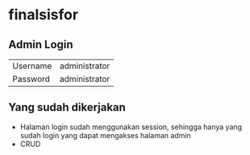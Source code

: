# finalsisfor
## Admin Login
<table>
  <tr>
    <td>Username</td>
    <td>administrator</td>
  </tr>
  <tr>
    <td>Password</td>
    <td>administrator</td>
  </tr>
</table>

## Yang sudah dikerjakan
<ul>
  <li>Halaman login sudah menggunakan session, sehingga hanya yang sudah login yang dapat mengakses halaman admin</li>
  <li>CRUD</li>
</ul>
